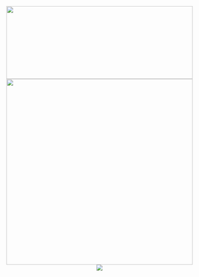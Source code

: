 <div align=center>
  <a href=http://github-readme-streak-stats.herokuapp.com/demo >
    <img width=500 height=196 src="http://github-readme-streak-stats.herokuapp.com?user=aaronkerckhoff&hide_border=true&date_format=M%20j%5B%2C%20Y%5D&background=DD272700&ring=FB9767&sideNums=F7D766&currStreakNum=F7D766&currStreakLabel=F75D7F&sideLabels=F75D7F&dates=B9B9B9&fire=FB9767" />
  </a>
  <a href=https://github.com/anuraghazra/github-readme-stats >
    <img width=500 src="https://github-readme-stats.vercel.app/api?username=aaronkerckhoff&bg_color=0000&text_color=aaa&title_color=fa9667&icon_color=f6d666&show_icons=true&hide_border=true&border_radius=16&count_private=true" />
  </a>
  <br>
  <img src="https://spotify-github-profile.vercel.app/api/view?uid=9gta3gxtw1q9j1wtp51yb6jzg&cover_image=true&theme=default&bar_color=53b14f&bar_color_cover=false)](https://github.com/kittinan/spotify-github-profile" />
  <br><br><br>
 </div>
